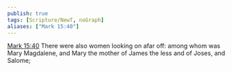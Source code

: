 ```yaml
---
publish: true
tags: [Scripture/NewT, noGraph]
aliases: ["Mark 15:40"]
---
```

[Mark 15:40](https://churchofjesuschrist.org/study/scriptures/nt/mark/15?lang=eng&id=p40#p40) There were also women looking on afar off: among whom was Mary Magdalene, and Mary the mother of James the less and of Joses, and Salome;
